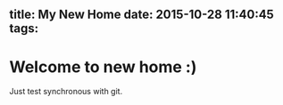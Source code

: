 title: My New Home
date: 2015-10-28 11:40:45
tags:
---

# Welcome to new home :)

Just test synchronous with git.
